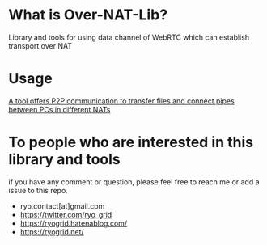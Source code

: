 # What is Over-NAT-Lib?
Library and tools for using data channel of WebRTC which can establish transport over NAT  
  
  
# Usage  
[A tool offers P2P communication to transfer files and connect pipes between PCs in different NATs](https://qiita.com/ryo_grid/items/4ce5d45454887500e9c8)
  
  
# To people who are interested in this library and tools
if you have any comment or question, please feel free to reach me or add a issue to this repo.  
- ryo.contact[at]gmail.com   
- https://twitter.com/ryo_grid  
- https://ryogrid.hatenablog.com/
- https://ryogrid.net/
